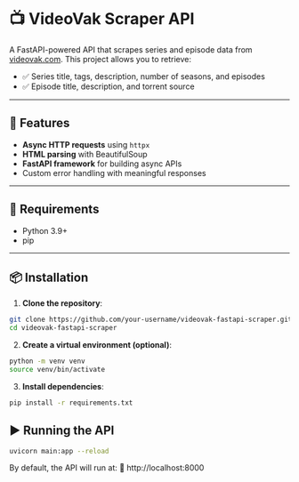 # 📺 VideoVak Scraper API

A FastAPI-powered API that scrapes series and episode data from [videovak.com](https://videovak.com). This project allows you to retrieve:

- ✅ Series title, tags, description, number of seasons, and episodes
- ✅ Episode title, description, and torrent source

---

## 🚀 Features

- **Async HTTP requests** using `httpx`
- **HTML parsing** with BeautifulSoup
- **FastAPI framework** for building async APIs
- Custom error handling with meaningful responses

---

## 🧰 Requirements

- Python 3.9+
- pip

---

## 📦 Installation

1. **Clone the repository**:

```bash
git clone https://github.com/your-username/videovak-fastapi-scraper.git
cd videovak-fastapi-scraper
```

2. **Create a virtual environment (optional)**:
```bash
python -m venv venv
source venv/bin/activate
```

3. **Install dependencies**:
```bash
pip install -r requirements.txt
```

## ▶️ Running the API
```bash
uvicorn main:app --reload
```
By default, the API will run at:
📍 http://localhost:8000